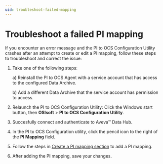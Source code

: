 ```yaml
---
uid: troubleshoot-failed-mapping
---
```


# Troubleshoot a failed PI mapping

If you encounter an error message and the PI to OCS Configuration Utility crashes after an attempt to create or edit a PI mapping, follow these steps to troubleshoot and correct the issue:

1. Take one of the following steps:
 
    a) Reinstall the PI to OCS Agent with a service account that has access to the configured Data Archive.

    b) Add a different Data Archive that the service account has permission to access.

1. Relaunch the PI to OCS Configuration Utility: Click the Windows start button, then **OSIsoft** > **PI to OCS Configuration Utility**.
1. Succesfully connect and authenticate to Aveva&trade; Data Hub.
1. In the PI to OCS Configuration utility, click the pencil icon to the right of the **PI Mapping** field.
1. Follow the steps in [Create a PI mapping section](#pi-to-ocs-utility) to add a PI mapping.
1. After adding the PI mapping, save your changes. 
